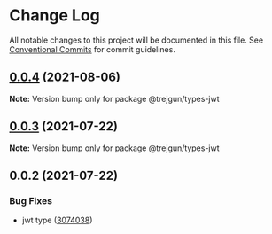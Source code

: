 # Change Log

All notable changes to this project will be documented in this file.
See [Conventional Commits](https://conventionalcommits.org) for commit guidelines.

## [0.0.4](https://github.com/trejgun/common-packages/compare/@trejgun/types-jwt@0.0.3...@trejgun/types-jwt@0.0.4) (2021-08-06)

**Note:** Version bump only for package @trejgun/types-jwt





## [0.0.3](https://github.com/trejgun/common-packages/compare/@trejgun/types-jwt@0.0.2...@trejgun/types-jwt@0.0.3) (2021-07-22)

**Note:** Version bump only for package @trejgun/types-jwt





## 0.0.2 (2021-07-22)


### Bug Fixes

* jwt type ([3074038](https://github.com/trejgun/common-packages/commit/30740387dfb414ca89fd9f35489641e825271a0b))
